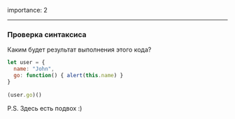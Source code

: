 importance: 2
 
---
 
### Проверка синтаксиса
 
Каким будет результат выполнения этого кода?
 
 
```js no-beautify
let user = {
  name: "John",
  go: function() { alert(this.name) }
}
 
(user.go)()
```
 
P.S. Здесь есть подвох :)
